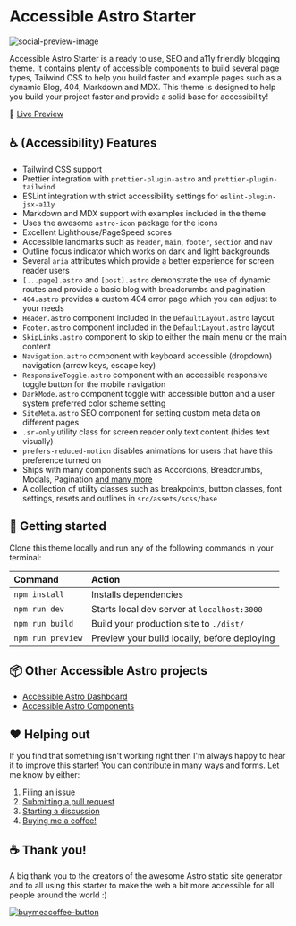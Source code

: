# Accessible Astro Starter

![social-preview-image](https://user-images.githubusercontent.com/3909046/219942674-9894853e-def8-4180-84b8-6b577dacfcaa.png)

Accessible Astro Starter is a ready to use, SEO and a11y friendly blogging theme. It contains plenty of accessible components to build several page types, Tailwind CSS to help you build faster and example pages such as a dynamic Blog, 404, Markdown and MDX. This theme is designed to help you build your project faster and provide a solid base for accessibility!

🚀 [Live Preview](https://accessible-astro.netlify.app/)

## ♿ (Accessibility) Features

-   Tailwind CSS support
-   Prettier integration with `prettier-plugin-astro` and `prettier-plugin-tailwind`
-   ESLint integration with strict accessibility settings for `eslint-plugin-jsx-a11y`
-   Markdown and MDX support with examples included in the theme
-   Uses the awesome `astro-icon` package for the icons
-   Excellent Lighthouse/PageSpeed scores
-   Accessible landmarks such as `header`, `main`, `footer`, `section` and `nav`
-   Outline focus indicator which works on dark and light backgrounds
-   Several `aria` attributes which provide a better experience for screen reader users
-   `[...page].astro` and `[post].astro` demonstrate the use of dynamic routes and provide a basic blog with breadcrumbs and pagination
-   `404.astro` provides a custom 404 error page which you can adjust to your needs
-   `Header.astro` component included in the `DefaultLayout.astro` layout
-   `Footer.astro` component included in the `DefaultLayout.astro` layout
-   `SkipLinks.astro` component to skip to either the main menu or the main content
-   `Navigation.astro` component with keyboard accessible (dropdown) navigation (arrow keys, escape key)
-   `ResponsiveToggle.astro` component with an accessible responsive toggle button for the mobile navigation
-   `DarkMode.astro` component toggle with accessible button and a user system preferred color scheme setting
-   `SiteMeta.astro` SEO component for setting custom meta data on different pages
-   `.sr-only` utility class for screen reader only text content (hides text visually)
-   `prefers-reduced-motion` disables animations for users that have this preference turned on
-   Ships with many components such as Accordions, Breadcrumbs, Modals, Pagination [and many more](https://accessible-astro.dev/accessible-components)
-   A collection of utility classes such as breakpoints, button classes, font settings, resets and outlines in `src/assets/scss/base`

## 🚀 Getting started

Clone this theme locally and run any of the following commands in your terminal:

| Command           | Action                                       |
| :---------------- | :------------------------------------------- |
| `npm install`     | Installs dependencies                        |
| `npm run dev`     | Starts local dev server at `localhost:3000`  |
| `npm run build`   | Build your production site to `./dist/`      |
| `npm run preview` | Preview your build locally, before deploying |

## 📦 Other Accessible Astro projects

-   [Accessible Astro Dashboard](https://github.com/markteekman/accessible-astro-dashboard/)
-   [Accessible Astro Components](https://github.com/markteekman/accessible-astro-components/)

## ❤️ Helping out

If you find that something isn't working right then I'm always happy to hear it to improve this starter! You can contribute in many ways and forms. Let me know by either:

1. [Filing an issue](https://github.com/markteekman/accessible-astro-starter/issues)
2. [Submitting a pull request](https://github.com/markteekman/accessible-astro-starter/pulls)
3. [Starting a discussion](https://github.com/markteekman/accessible-astro-starter/discussions)
4. [Buying me a coffee!](https://www.buymeacoffee.com/markteekman)

## ☕ Thank you!

A big thank you to the creators of the awesome Astro static site generator and to all using this starter to make the web a bit more accessible for all people around the world :)

[![buymeacoffee-button](https://user-images.githubusercontent.com/3909046/150683481-be070424-7bb0-4dd7-a3cb-43b5605163f5.png)](https://www.buymeacoffee.com/markteekman)
